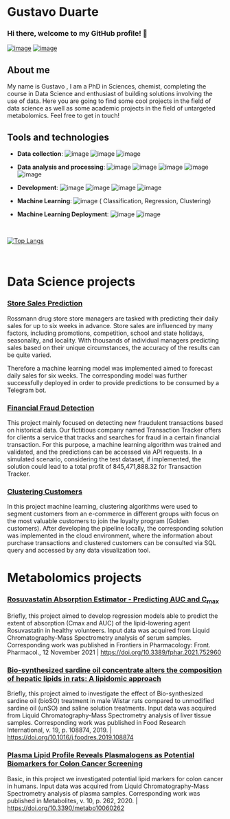 # Gustavo Duarte

### Hi there, welcome to my GitHub profile! 👋
[![image](https://img.shields.io/badge/LinkedIn-0077B5?style=for-the-badge&logo=linkedin&logoColor=white)](https://www.linkedin.com/in/gustavoduarte564/) 
[![image](https://img.shields.io/badge/Microsoft_Outlook-0078D4?style=for-the-badge&logo=microsoft-outlook&logoColor=white)](mailto:gustavo_duarte95@hotmail.com)

<!--
**GustavoHBDuarte/GustavoHBDuarte** is a ✨ _special_ ✨ repository because its `README.md` (this file) appears on your GitHub profile.

Here are some ideas to get you started:

- 🔭 I’m currently working on ...
- 🌱 I’m currently learning ...
- 👯 I’m looking to collaborate on ...
- 🤔 I’m looking for help with ...
- 💬 Ask me about ...
- 📫 How to reach me: ...
- 😄 Pronouns: ...
- ⚡ Fun fact: ...
-->

## About me

My name is Gustavo , I am a PhD in Sciences, chemist, completing the course in Data Science and enthusiast of building solutions involving the use of data. Here you are going to find some cool projects in the field of data science as well as some academic projects in the field of untargeted metabolomics. Feel free to get in touch!




## Tools and technologies

 - **Data collection**: ![image](https://img.shields.io/badge/PostgreSQL-316192?style=for-the-badge&logo=postgresql&logoColor=white)
 ![image](https://img.shields.io/badge/MySQL-316192?style=for-the-badge&logo=mysql&logoColor=white)
 ![image](https://img.shields.io/badge/SQLite-07405E?style=for-the-badge&logo=sqlite&logoColor=white)

 

- **Data analysis and processing**: ![image](https://img.shields.io/badge/Python-FFD43B?style=for-the-badge&logo=python&logoColor=darkgreen)
![image](https://img.shields.io/badge/Pandas-2C2D72?style=for-the-badge&logo=pandas&logoColor=white)
![image](	https://img.shields.io/badge/Numpy-777BB4?style=for-the-badge&logo=numpy&logoColor=white)
![image](	https://img.shields.io/badge/Seaborn-777BB4?style=for-the-badge&logo=seaborn&logoColor=white)
![image](	https://img.shields.io/badge/Metabase-777BB4?style=for-the-badge&logo=metabase&logoColor=white)

- **Development**: ![image](https://img.shields.io/badge/Linux-FCC624?style=for-the-badge&logo=linux&logoColor=black)
![image](https://img.shields.io/badge/Jupyter-F37626.svg?&style=for-the-badge&logo=Jupyter&logoColor=white)
![image](https://img.shields.io/badge/Flask-000000?style=for-the-badge&logo=flask&logoColor=white)
![image](https://img.shields.io/badge/Git-F05032?style=for-the-badge&logo=git&logoColor=white)

- **Machine Learning**: ![image](https://img.shields.io/badge/scikit_learn-F7931E?style=for-the-badge&logo=scikit-learn&logoColor=white) (
Classification, Regression, Clustering)


- **Machine Learning Deployment**: ![image](https://img.shields.io/badge/Amazon_AWS-232F3E?style=for-the-badge&logo=amazon-aws&logoColor=white) 
![image](https://img.shields.io/badge/Heroku-430098?style=for-the-badge&logo=heroku&logoColor=white)

<br>

[![Top Langs](https://github-readme-stats.vercel.app/api/top-langs/?username=GustavoHBDuarte)](https://github.com/anuraghazra/github-readme-stats)  

<br>

# Data Science projects


### **[Store Sales Prediction](https://github.com/GustavoHBDuarte/store-sales-estimator)** 

Rossmann drug store store managers are tasked with predicting their daily sales for up to six weeks in advance.
Store sales are influenced by many factors, including promotions, competition, school and state holidays, seasonality, and locality.
With thousands of individual managers predicting sales based on their unique circumstances, the accuracy of the results can be quite varied.

Therefore a machine learning model was implemented aimed to forecast daily sales for six weeks. The corresponding model was further successfully deployed in order to provide predictions to be consumed by a Telegram bot.<br>

### **[Financial Fraud Detection](https://github.com/GustavoHBDuarte/fraud-detection)** 

This project mainly focused on detecting new fraudulent transactions based on historical data. Our fictitious company named Transaction Tracker offers for clients a service that tracks and searches for fraud in a certain financial transaction. For this purpose, a machine learning algorithm was trained and validated, and the predictions can be accessed via API requests. In a simulated scenario, considering the test dataset, if implemented, the solution could lead to a total profit of 845,471,888.32 for Transaction Tracker.<br>

### **[Clustering Customers](https://github.com/GustavoHBDuarte/clustering-customers)** 

In this project machine learning, clustering algorithms were used to segment customers from an e-commerce in different groups with focus on the most valuable customers to join the loyalty program (Golden customers). After developing the pipeline locally, the corresponding solution was implemented in the cloud environment, where the information about purchase transactions and clustered customers can be consulted via SQL query and accessed by any data visualization tool.<br>


# Metabolomics projects


### **[Rosuvastatin Absorption Estimator - Predicting AUC and C<sub>max</sub>](https://github.com/GustavoHBDuarte/Metabolomics_PK_proj)** 

Briefly, this project aimed to develop regression models able to predict the extent of absorption (Cmax and AUC) of the lipid-lowering agent Rosuvastatin in healthy volunteers. Input data was acquired from Liquid Chromatography-Mass Spectrometry analysis of serum samples. Corresponding work was published in Frontiers in Pharmacology: Front. Pharmacol., 12 November 2021 | https://doi.org/10.3389/fphar.2021.752960 <br>

### **[Bio-synthesized sardine oil concentrate alters the composition of hepatic lipids in rats: A lipidomic approach](https://github.com/GustavoHBDuarte/lipidomics-fish-oil)** 

Briefly, this project aimed to investigate the effect of Bio-synthesized sardine oil (bioSO) treatment in male Wistar rats compared to unmodified sardine oil (unSO) and saline solution treatments. Input data was acquired from Liquid Chromatography-Mass Spectrometry analysis of liver tissue samples. Corresponding work was published in Food Research International, v. 19, p. 108874, 2019. | https://doi.org/10.1016/j.foodres.2019.108874 <br>

### **[Plasma Lipid Profile Reveals Plasmalogens as Potential Biomarkers for Colon Cancer Screening](https://github.com/GustavoHBDuarte/lipidomics-colon-cancer)** 

Basic, in this project we investigated potential lipid markers for colon cancer in humans. Input data was acquired from Liquid Chromatography-Mass Spectrometry analysis of plasma samples. Corresponding work was published in Metabolites, v. 10, p. 262, 2020. | https://doi.org/10.3390/metabo10060262 <br>
